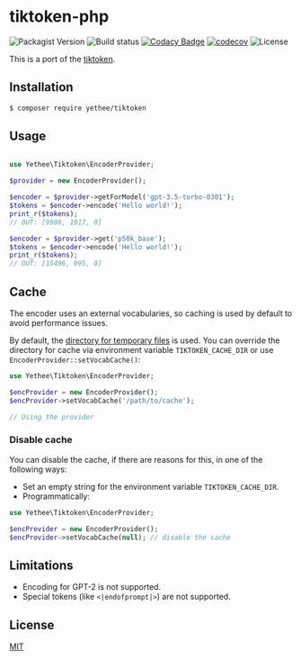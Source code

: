 # tiktoken-php

![Packagist Version](https://img.shields.io/packagist/v/yethee/tiktoken)
![Build status](https://img.shields.io/github/actions/workflow/status/yethee/tiktoken-php/ci.yml?branch=master)
[![Codacy Badge](https://api.codacy.com/project/badge/Grade/63c917bd9c6d4ee3a00f80087b838cb0)](https://app.codacy.com/gh/yethee/tiktoken-php?utm_source=github.com&utm_medium=referral&utm_content=yethee/tiktoken-php&utm_campaign=Badge_Grade)
[![codecov](https://codecov.io/github/yethee/tiktoken-php/graph/badge.svg)](https://codecov.io/github/yethee/tiktoken-php)
![License](https://img.shields.io/github/license/yethee/tiktoken-php)

This is a port of the [tiktoken](https://github.com/openai/tiktoken).

## Installation

```bash
$ composer require yethee/tiktoken
```

## Usage

```php

use Yethee\Tiktoken\EncoderProvider;

$provider = new EncoderProvider();

$encoder = $provider->getForModel('gpt-3.5-turbo-0301');
$tokens = $encoder->encode('Hello world!');
print_r($tokens);
// OUT: [9906, 1917, 0]

$encoder = $provider->get('p50k_base');
$tokens = $encoder->encode('Hello world!');
print_r($tokens);
// OUT: [15496, 995, 0]
```

## Cache

The encoder uses an external vocabularies, so caching is used by default
to avoid performance issues.

By default, the [directory for temporary files](https://www.php.net/manual/en/function.sys-get-temp-dir.php) is used.
You can override the directory for cache via environment variable `TIKTOKEN_CACHE_DIR`
or use `EncoderProvider::setVocabCache()`:

```php
use Yethee\Tiktoken\EncoderProvider;

$encProvider = new EncoderProvider();
$encProvider->setVocabCache('/path/to/cache');

// Using the provider
```

### Disable cache

You can disable the cache, if there are reasons for this,
in one of the following ways:

* Set an empty string for the environment variable `TIKTOKEN_CACHE_DIR`.
* Programmatically:

```php
use Yethee\Tiktoken\EncoderProvider;

$encProvider = new EncoderProvider();
$encProvider->setVocabCache(null); // disable the cache
```

## Limitations

* Encoding for GPT-2 is not supported.
* Special tokens (like `<|endofprompt|>`) are not supported.

## License

[MIT](./LICENSE)

